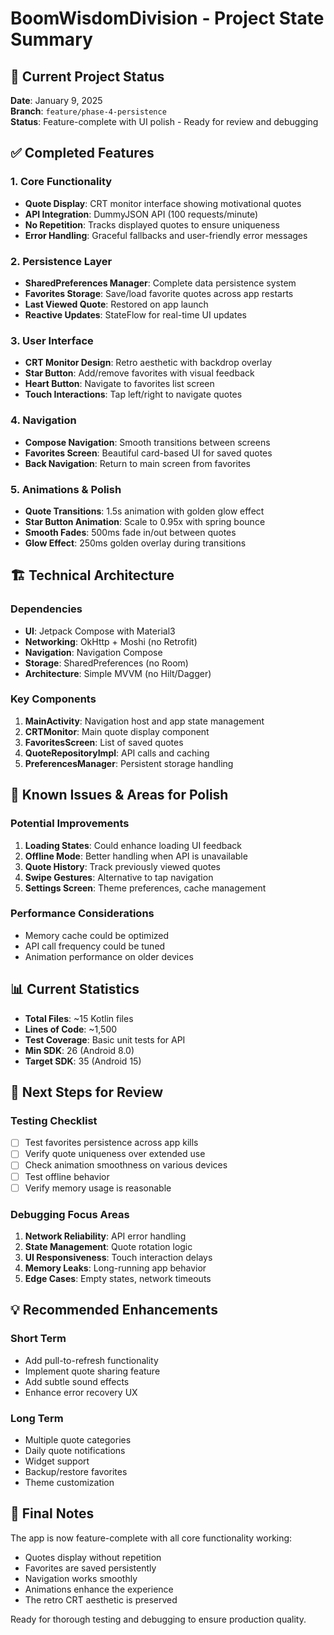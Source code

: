 # BoomWisdomDivision - Project State Summary

## 📱 Current Project Status
**Date**: January 9, 2025  
**Branch**: `feature/phase-4-persistence`  
**Status**: Feature-complete with UI polish - Ready for review and debugging

## ✅ Completed Features

### 1. Core Functionality
- **Quote Display**: CRT monitor interface showing motivational quotes
- **API Integration**: DummyJSON API (100 requests/minute)
- **No Repetition**: Tracks displayed quotes to ensure uniqueness
- **Error Handling**: Graceful fallbacks and user-friendly error messages

### 2. Persistence Layer
- **SharedPreferences Manager**: Complete data persistence system
- **Favorites Storage**: Save/load favorite quotes across app restarts
- **Last Viewed Quote**: Restored on app launch
- **Reactive Updates**: StateFlow for real-time UI updates

### 3. User Interface
- **CRT Monitor Design**: Retro aesthetic with backdrop overlay
- **Star Button**: Add/remove favorites with visual feedback
- **Heart Button**: Navigate to favorites list screen
- **Touch Interactions**: Tap left/right to navigate quotes

### 4. Navigation
- **Compose Navigation**: Smooth transitions between screens
- **Favorites Screen**: Beautiful card-based UI for saved quotes
- **Back Navigation**: Return to main screen from favorites

### 5. Animations & Polish
- **Quote Transitions**: 1.5s animation with golden glow effect
- **Star Button Animation**: Scale to 0.95x with spring bounce
- **Smooth Fades**: 500ms fade in/out between quotes
- **Glow Effect**: 250ms golden overlay during transitions

## 🏗️ Technical Architecture

### Dependencies
- **UI**: Jetpack Compose with Material3
- **Networking**: OkHttp + Moshi (no Retrofit)
- **Navigation**: Navigation Compose
- **Storage**: SharedPreferences (no Room)
- **Architecture**: Simple MVVM (no Hilt/Dagger)

### Key Components
1. **MainActivity**: Navigation host and app state management
2. **CRTMonitor**: Main quote display component
3. **FavoritesScreen**: List of saved quotes
4. **QuoteRepositoryImpl**: API calls and caching
5. **PreferencesManager**: Persistent storage handling

## 🐛 Known Issues & Areas for Polish

### Potential Improvements
1. **Loading States**: Could enhance loading UI feedback
2. **Offline Mode**: Better handling when API is unavailable
3. **Quote History**: Track previously viewed quotes
4. **Swipe Gestures**: Alternative to tap navigation
5. **Settings Screen**: Theme preferences, cache management

### Performance Considerations
- Memory cache could be optimized
- API call frequency could be tuned
- Animation performance on older devices

## 📊 Current Statistics
- **Total Files**: ~15 Kotlin files
- **Lines of Code**: ~1,500
- **Test Coverage**: Basic unit tests for API
- **Min SDK**: 26 (Android 8.0)
- **Target SDK**: 35 (Android 15)

## 🚀 Next Steps for Review

### Testing Checklist
- [ ] Test favorites persistence across app kills
- [ ] Verify quote uniqueness over extended use
- [ ] Check animation smoothness on various devices
- [ ] Test offline behavior
- [ ] Verify memory usage is reasonable

### Debugging Focus Areas
1. **Network Reliability**: API error handling
2. **State Management**: Quote rotation logic
3. **UI Responsiveness**: Touch interaction delays
4. **Memory Leaks**: Long-running app behavior
5. **Edge Cases**: Empty states, network timeouts

## 💡 Recommended Enhancements

### Short Term
- Add pull-to-refresh functionality
- Implement quote sharing feature
- Add subtle sound effects
- Enhance error recovery UX

### Long Term
- Multiple quote categories
- Daily quote notifications
- Widget support
- Backup/restore favorites
- Theme customization

## 📝 Final Notes

The app is now feature-complete with all core functionality working:
- Quotes display without repetition
- Favorites are saved persistently
- Navigation works smoothly
- Animations enhance the experience
- The retro CRT aesthetic is preserved

Ready for thorough testing and debugging to ensure production quality.